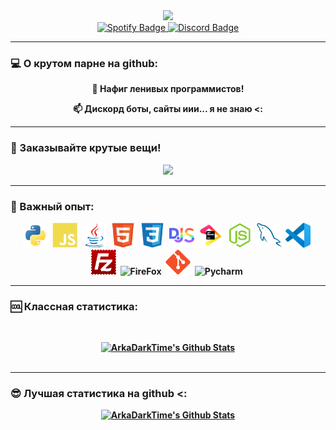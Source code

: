 <div id="header" align="center">
  <img src="https://media.tenor.com/cX92mi1p-NYAAAAd/coding-anime.gif" width="175"/>
</div>

<div id="badges" align="center">
  <a href="https://open.spotify.com/user/31u5wdqnact5pgpmjfbwny7nwdhq">
    <img src="https://img.shields.io/badge/Spotify-1ED760?style=for-the-badge&logo=spotify&logoColor=white" alt="Spotify Badge"/>
  </a>

  <a href="https://discord.com/users/1005398510675435590">
    <img src="https://img.shields.io/badge/Discord-informational?logo=discord&logoColor=white&style=for-the-badge" alt="Discord Badge"/>
  </a>
</div>

---

### 💻 О крутом парне на github:
<p align="center"><b>👋 Нафиг ленивых программистов!<b/><p/>
<p align="center"><b>📫 Дискорд боты, сайты иии... я не знаю <:<b/><p/>

---
### 🛒 Заказывайте крутые вещи!
<p align="center"><img src="https://discord.c99.nl/widget/theme-3/1005398510675435590.png"><p/>
  
---

### 🎫 Важный опыт:
<div align="center">
  <img src="https://github.com/devicons/devicon/blob/master/icons/python/python-original.svg" title="Python" alt="Python" width="40" height="40"/>&nbsp;
  <img src="https://github.com/devicons/devicon/blob/master/icons/javascript/javascript-plain.svg" title="Javascript" alt="Javascript" width="40" height="40"/>&nbsp;
  <img src="https://github.com/devicons/devicon/blob/master/icons/java/java-original.svg" title="Java" alt="Java" width="40" height="40"/>&nbsp;
  <img src="https://github.com/devicons/devicon/blob/master/icons/html5/html5-original.svg" title="HTML" alt="HTML" width="40" height="40"/>&nbsp;
  <img src="https://github.com/devicons/devicon/blob/master/icons/css3/css3-original.svg" title="CSS" alt="CSS" width="40" height="40"/>&nbsp;
  <img src="https://github.com/devicons/devicon/blob/master/icons/discordjs/discordjs-original.svg" title="DiscordJS" alt="DiscordJS" width="40" height="40"/>&nbsp;
  <img src="https://github.com/devicons/devicon/blob/master/icons/jetbrains/jetbrains-original.svg" title="Jetbrains" alt="Jetbrains" width="40" height="40"/>&nbsp;
  <img src="https://github.com/devicons/devicon/blob/master/icons/nodejs/nodejs-original.svg" title="NodeJs" alt="NodeJs" width="40" height="40"/>&nbsp;
  <img src="https://github.com/devicons/devicon/blob/master/icons/mysql/mysql-original.svg" title="MySQL" alt="MySQL" width="40" height="40"/>&nbsp;
  <img src="https://github.com/devicons/devicon/blob/master/icons/vscode/vscode-original.svg" title="VSCode" alt="VSCode" width="40" height="40"/>&nbsp;
  <img src="https://github.com/devicons/devicon/blob/master/icons/filezilla/filezilla-plain.svg" title="FileZilla" alt="FileZilla" width="40" height="40"/>&nbsp;
  <img src="https://i.ibb.co/hLDJS8H/Visual-Elements-150.png" title="FireFox" alt="FireFox" width="40" height="40"/>&nbsp;
  <img src="https://github.com/devicons/devicon/blob/master/icons/git/git-original.svg" title="Git" alt="Git" width="40" height="40"/>&nbsp;
  <img src="https://upload.wikimedia.org/wikipedia/commons/thumb/1/1d/PyCharm_Icon.svg/2048px-PyCharm_Icon.svg.png" title="Pycharm" alt="Pycharm" width="40" height="40"/>&nbsp;
</div>

---

### 🆒 Классная статистика:
  <br/>
  <p align="center">
    <a href="https://github.com/isArkaDarkTime"><img alt="ArkaDarkTime's Github Stats" src="https://github-readme-stats.vercel.app/api?username=isArkaDarkTime&show_icons=true&count_private=true&theme=ayu-mirage" height="192px"/></a>
<br/>
  &nbsp;

---

### 😎 Лучшая статистика на github <:
  <p align="center">
      <a href="https://github.com/isArkaDarkTime"><img alt="ArkaDarkTime's Github Stats" src="http://github-readme-streak-stats.herokuapp.com?user=isArkaDarkTime&theme=ayu-mirage" height="192px"/></a>
  </p>
